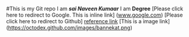 #This is my Git repo
I am **_sai Naveen Kumaar_**
I am **Degree**
[Please click here to redirect to Google. This is inline link] (www.google.com)
[Please click here to redirect to Github] [reference link]
[This is a image link] (https://octodex.github.com/images/bannekat.png)

[reference link]: www.github.com 
